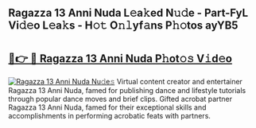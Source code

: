 ## Ragazza 13 Anni Nuda L𝚎a𝚔ed N𝚞𝚍e - Part-FyL Vi𝚍𝚎o L𝚎a𝚔s - H𝚘𝚝 O𝚗𝚕yf𝚊ns P𝚑𝚘tos ayYB5

# <h2><a href="http://kfcb02.oniu.top/?m=Ragazza+13+Anni+Nuda">🔗👉 🔴 Ragazza 13 Anni Nuda P𝚑ot𝚘𝚜 V𝚒d𝚎o</a></h2>

[![Ragazza 13 Anni Nuda Nu𝚍e𝚜](https://i.imgur.com/0qMVB7G.gif)](http://kfcb02.oniu.top/?m=Ragazza+13+Anni+Nuda)
Virtual content creator and entertainer Ragazza 13 Anni Nuda, famed for publishing dance and lifestyle tutorials through popular dance moves and brief clips. Gifted acrobat partner Ragazza 13 Anni Nuda, famed for their exceptional skills and accomplishments in performing acrobatic feats with partners.  
